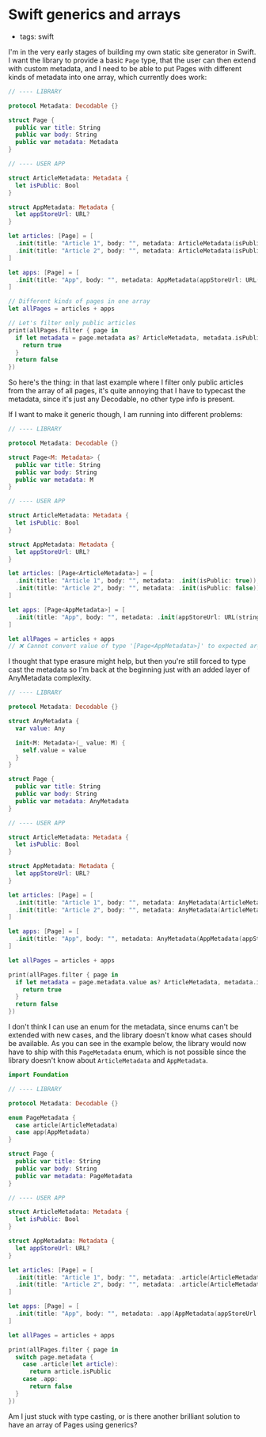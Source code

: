 # Swift generics and arrays
- tags: swift

I'm in the very early stages of building my own static site generator in Swift. I want the library to provide a basic `Page` type, that the user can then extend with custom metadata, and I need to be able to put Pages with different kinds of metadata into one array, which currently does work:

``` swift
// ---- LIBRARY

protocol Metadata: Decodable {}

struct Page {
  public var title: String
  public var body: String
  public var metadata: Metadata
}

// ---- USER APP

struct ArticleMetadata: Metadata {
  let isPublic: Bool
}

struct AppMetadata: Metadata {
  let appStoreUrl: URL?
}

let articles: [Page] = [
  .init(title: "Article 1", body: "", metadata: ArticleMetadata(isPublic: true)),
  .init(title: "Article 2", body: "", metadata: ArticleMetadata(isPublic: false)),
]

let apps: [Page] = [
  .init(title: "App", body: "", metadata: AppMetadata(appStoreUrl: URL(string: "https://www.example.com")))
]

// Different kinds of pages in one array
let allPages = articles + apps

// Let's filter only public articles
print(allPages.filter { page in
  if let metadata = page.metadata as? ArticleMetadata, metadata.isPublic {
    return true
  }
  return false
})
```

So here's the thing: in that last example where I filter only public articles from the array of all pages, it's quite annoying that I have to typecast the metadata, since it's just any Decodable, no other type info is present. 

If I want to make it generic though, I am running into different problems:

``` swift
// ---- LIBRARY

protocol Metadata: Decodable {}

struct Page<M: Metadata> {
  public var title: String
  public var body: String
  public var metadata: M
}

// ---- USER APP

struct ArticleMetadata: Metadata {
  let isPublic: Bool
}

struct AppMetadata: Metadata {
  let appStoreUrl: URL?
}

let articles: [Page<ArticleMetadata>] = [
  .init(title: "Article 1", body: "", metadata: .init(isPublic: true)),
  .init(title: "Article 2", body: "", metadata: .init(isPublic: false)),
]

let apps: [Page<AppMetadata>] = [
  .init(title: "App", body: "", metadata: .init(appStoreUrl: URL(string: "https://www.example.com")))
]

let allPages = articles + apps
// ❌ Cannot convert value of type '[Page<AppMetadata>]' to expected argument type 'Array<Page<ArticleMetadata>>'
```

I thought that type erasure might help, but then you're still forced to type cast the metadata so I'm back at the beginning just with an added layer of AnyMetadata complexity.

``` swift
// ---- LIBRARY

protocol Metadata: Decodable {}

struct AnyMetadata {
  var value: Any

  init<M: Metadata>(_ value: M) {
    self.value = value
  }
}

struct Page {
  public var title: String
  public var body: String
  public var metadata: AnyMetadata
}

// ---- USER APP

struct ArticleMetadata: Metadata {
  let isPublic: Bool
}

struct AppMetadata: Metadata {
  let appStoreUrl: URL?
}

let articles: [Page] = [
  .init(title: "Article 1", body: "", metadata: AnyMetadata(ArticleMetadata(isPublic: true))),
  .init(title: "Article 2", body: "", metadata: AnyMetadata(ArticleMetadata(isPublic: false))),
]

let apps: [Page] = [
  .init(title: "App", body: "", metadata: AnyMetadata(AppMetadata(appStoreUrl: URL(string: "https://www.example.com"))))
]

let allPages = articles + apps

print(allPages.filter { page in
  if let metadata = page.metadata.value as? ArticleMetadata, metadata.isPublic {
    return true
  }
  return false
})
```

I don't think I can use an enum for the metadata, since enums can't be extended with new cases, and the library doesn't know what cases should be available. As you can see in the example below, the library would now have to ship with this `PageMetadata` enum, which is not possible since the library doesn't know about `ArticleMetadata` and `AppMetadata`. 

``` swift
import Foundation

// ---- LIBRARY

protocol Metadata: Decodable {}

enum PageMetadata {
  case article(ArticleMetadata)
  case app(AppMetadata)
}

struct Page {
  public var title: String
  public var body: String
  public var metadata: PageMetadata
}

// ---- USER APP

struct ArticleMetadata: Metadata {
  let isPublic: Bool
}

struct AppMetadata: Metadata {
  let appStoreUrl: URL?
}

let articles: [Page] = [
  .init(title: "Article 1", body: "", metadata: .article(ArticleMetadata(isPublic: true))),
  .init(title: "Article 2", body: "", metadata: .article(ArticleMetadata(isPublic: false))),
]

let apps: [Page] = [
  .init(title: "App", body: "", metadata: .app(AppMetadata(appStoreUrl: URL(string: "https://www.example.com"))))
]

let allPages = articles + apps

print(allPages.filter { page in
  switch page.metadata {
    case .article(let article):
      return article.isPublic
    case .app:
      return false
  }
})
```

Am I just stuck with type casting, or is there another brilliant solution to have an array of Pages using generics?